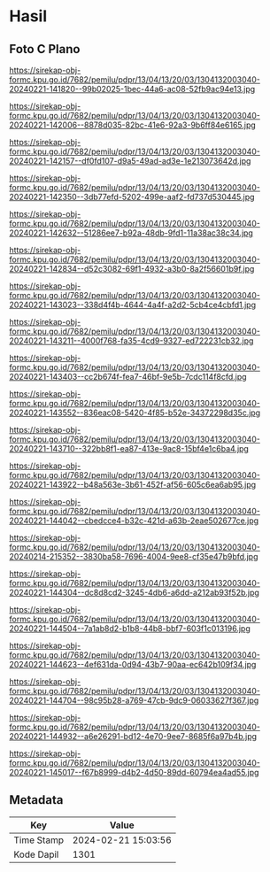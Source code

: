 # Hasil

## Foto C Plano

https://sirekap-obj-formc.kpu.go.id/7682/pemilu/pdpr/13/04/13/20/03/1304132003040-20240221-141820--99b02025-1bec-44a6-ac08-52fb9ac94e13.jpg

https://sirekap-obj-formc.kpu.go.id/7682/pemilu/pdpr/13/04/13/20/03/1304132003040-20240221-142006--8878d035-82bc-41e6-92a3-9b6ff84e6165.jpg

https://sirekap-obj-formc.kpu.go.id/7682/pemilu/pdpr/13/04/13/20/03/1304132003040-20240221-142157--df0fd107-d9a5-49ad-ad3e-1e213073642d.jpg

https://sirekap-obj-formc.kpu.go.id/7682/pemilu/pdpr/13/04/13/20/03/1304132003040-20240221-142350--3db77efd-5202-499e-aaf2-fd737d530445.jpg

https://sirekap-obj-formc.kpu.go.id/7682/pemilu/pdpr/13/04/13/20/03/1304132003040-20240221-142632--51286ee7-b92a-48db-9fd1-11a38ac38c34.jpg

https://sirekap-obj-formc.kpu.go.id/7682/pemilu/pdpr/13/04/13/20/03/1304132003040-20240221-142834--d52c3082-69f1-4932-a3b0-8a2f56601b9f.jpg

https://sirekap-obj-formc.kpu.go.id/7682/pemilu/pdpr/13/04/13/20/03/1304132003040-20240221-143023--338d4f4b-4644-4a4f-a2d2-5cb4ce4cbfd1.jpg

https://sirekap-obj-formc.kpu.go.id/7682/pemilu/pdpr/13/04/13/20/03/1304132003040-20240221-143211--4000f768-fa35-4cd9-9327-ed722231cb32.jpg

https://sirekap-obj-formc.kpu.go.id/7682/pemilu/pdpr/13/04/13/20/03/1304132003040-20240221-143403--cc2b674f-fea7-46bf-9e5b-7cdc114f8cfd.jpg

https://sirekap-obj-formc.kpu.go.id/7682/pemilu/pdpr/13/04/13/20/03/1304132003040-20240221-143552--836eac08-5420-4f85-b52e-34372298d35c.jpg

https://sirekap-obj-formc.kpu.go.id/7682/pemilu/pdpr/13/04/13/20/03/1304132003040-20240221-143710--322bb8f1-ea87-413e-9ac8-15bf4e1c6ba4.jpg

https://sirekap-obj-formc.kpu.go.id/7682/pemilu/pdpr/13/04/13/20/03/1304132003040-20240221-143922--b48a563e-3b61-452f-af56-605c6ea6ab95.jpg

https://sirekap-obj-formc.kpu.go.id/7682/pemilu/pdpr/13/04/13/20/03/1304132003040-20240221-144042--cbedcce4-b32c-421d-a63b-2eae502677ce.jpg

https://sirekap-obj-formc.kpu.go.id/7682/pemilu/pdpr/13/04/13/20/03/1304132003040-20240214-215352--3830ba58-7696-4004-9ee8-cf35e47b9bfd.jpg

https://sirekap-obj-formc.kpu.go.id/7682/pemilu/pdpr/13/04/13/20/03/1304132003040-20240221-144304--dc8d8cd2-3245-4db6-a6dd-a212ab93f52b.jpg

https://sirekap-obj-formc.kpu.go.id/7682/pemilu/pdpr/13/04/13/20/03/1304132003040-20240221-144504--7a1ab8d2-b1b8-44b8-bbf7-603f1c013196.jpg

https://sirekap-obj-formc.kpu.go.id/7682/pemilu/pdpr/13/04/13/20/03/1304132003040-20240221-144623--4ef631da-0d94-43b7-90aa-ec642b109f34.jpg

https://sirekap-obj-formc.kpu.go.id/7682/pemilu/pdpr/13/04/13/20/03/1304132003040-20240221-144704--98c95b28-a769-47cb-9dc9-06033627f367.jpg

https://sirekap-obj-formc.kpu.go.id/7682/pemilu/pdpr/13/04/13/20/03/1304132003040-20240221-144932--a6e26291-bd12-4e70-9ee7-8685f6a97b4b.jpg

https://sirekap-obj-formc.kpu.go.id/7682/pemilu/pdpr/13/04/13/20/03/1304132003040-20240221-145017--f67b8999-d4b2-4d50-89dd-60794ea4ad55.jpg


## Metadata

| Key        | Value               |
| ---------- | ------------------- |
| Time Stamp | 2024-02-21 15:03:56 |
| Kode Dapil | 1301                |



